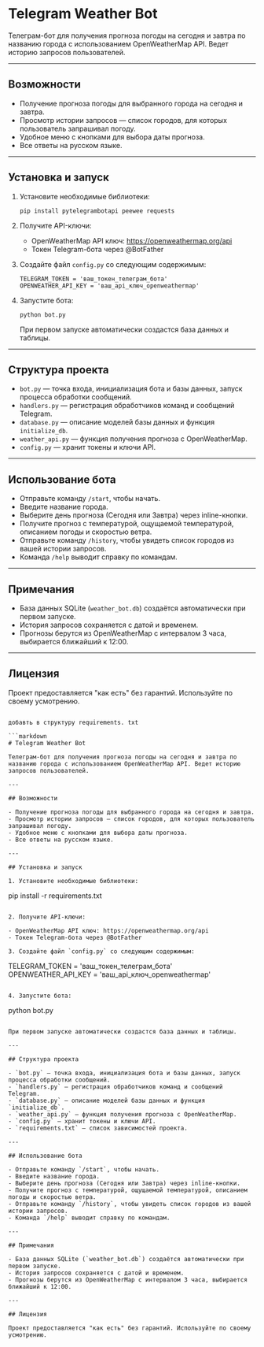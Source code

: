 # Telegram Weather Bot

Телеграм-бот для получения прогноза погоды на сегодня и завтра по названию города с использованием OpenWeatherMap API. Ведет историю запросов пользователей.

---

## Возможности

- Получение прогноза погоды для выбранного города на сегодня и завтра.
- Просмотр истории запросов — список городов, для которых пользователь запрашивал погоду.
- Удобное меню с кнопками для выбора даты прогноза.
- Все ответы на русском языке.

---

## Установка и запуск

1. Установите необходимые библиотеки:

   ```
   pip install pytelegrambotapi peewee requests
   ```

2. Получите API-ключи:

   - OpenWeatherMap API ключ: https://openweathermap.org/api
   - Токен Telegram-бота через @BotFather

3. Создайте файл `config.py` со следующим содержимым:

   ```
   TELEGRAM_TOKEN = 'ваш_токен_телеграм_бота'
   OPENWEATHER_API_KEY = 'ваш_api_ключ_openweathermap'
   ```

4. Запустите бота:

   ```
   python bot.py
   ```

   При первом запуске автоматически создастся база данных и таблицы.

---

## Структура проекта

- `bot.py` — точка входа, инициализация бота и базы данных, запуск процесса обработки сообщений.
- `handlers.py` — регистрация обработчиков команд и сообщений Telegram.
- `database.py` — описание моделей базы данных и функция `initialize_db`.
- `weather_api.py` — функция получения прогноза с OpenWeatherMap.
- `config.py` — хранит токены и ключи API.

---

## Использование бота

- Отправьте команду `/start`, чтобы начать.
- Введите название города.
- Выберите день прогноза (Сегодня или Завтра) через inline-кнопки.
- Получите прогноз с температурой, ощущаемой температурой, описанием погоды и скоростью ветра.
- Отправьте команду `/history`, чтобы увидеть список городов из вашей истории запросов.
- Команда `/help` выводит справку по командам.

---

## Примечания

- База данных SQLite (`weather_bot.db`) создаётся автоматически при первом запуске.
- История запросов сохраняется с датой и временем.
- Прогнозы берутся из OpenWeatherMap с интервалом 3 часа, выбирается ближайший к 12:00.

---

## Лицензия

Проект предоставляется "как есть" без гарантий. Используйте по своему усмотрению.
```

добавть в структуру requirements. txt

```markdown
# Telegram Weather Bot

Телеграм-бот для получения прогноза погоды на сегодня и завтра по названию города с использованием OpenWeatherMap API. Ведет историю запросов пользователей.

---

## Возможности

- Получение прогноза погоды для выбранного города на сегодня и завтра.
- Просмотр истории запросов — список городов, для которых пользователь запрашивал погоду.
- Удобное меню с кнопками для выбора даты прогноза.
- Все ответы на русском языке.

---

## Установка и запуск

1. Установите необходимые библиотеки:

   ```
   pip install -r requirements.txt
   ```

2. Получите API-ключи:

   - OpenWeatherMap API ключ: https://openweathermap.org/api
   - Токен Telegram-бота через @BotFather

3. Создайте файл `config.py` со следующим содержимым:

   ```
   TELEGRAM_TOKEN = 'ваш_токен_телеграм_бота'
   OPENWEATHER_API_KEY = 'ваш_api_ключ_openweathermap'
   ```

4. Запустите бота:

   ```
   python bot.py
   ```

   При первом запуске автоматически создастся база данных и таблицы.

---

## Структура проекта

- `bot.py` — точка входа, инициализация бота и базы данных, запуск процесса обработки сообщений.
- `handlers.py` — регистрация обработчиков команд и сообщений Telegram.
- `database.py` — описание моделей базы данных и функция `initialize_db`.
- `weather_api.py` — функция получения прогноза с OpenWeatherMap.
- `config.py` — хранит токены и ключи API.
- `requirements.txt` — список зависимостей проекта.

---

## Использование бота

- Отправьте команду `/start`, чтобы начать.
- Введите название города.
- Выберите день прогноза (Сегодня или Завтра) через inline-кнопки.
- Получите прогноз с температурой, ощущаемой температурой, описанием погоды и скоростью ветра.
- Отправьте команду `/history`, чтобы увидеть список городов из вашей истории запросов.
- Команда `/help` выводит справку по командам.

---

## Примечания

- База данных SQLite (`weather_bot.db`) создаётся автоматически при первом запуске.
- История запросов сохраняется с датой и временем.
- Прогнозы берутся из OpenWeatherMap с интервалом 3 часа, выбирается ближайший к 12:00.

---

## Лицензия

Проект предоставляется "как есть" без гарантий. Используйте по своему усмотрению.
```

